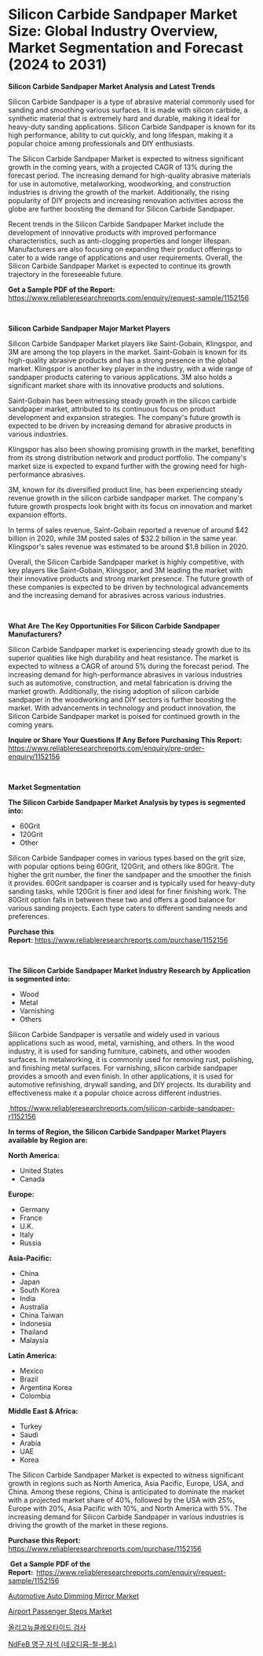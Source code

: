 <p><h1>Silicon Carbide Sandpaper Market Size: Global Industry Overview, Market Segmentation and Forecast (2024 to 2031)</h1></p><p><strong>Silicon Carbide Sandpaper Market Analysis and Latest Trends</strong></p>
<p><p>Silicon Carbide Sandpaper is a type of abrasive material commonly used for sanding and smoothing various surfaces. It is made with silicon carbide, a synthetic material that is extremely hard and durable, making it ideal for heavy-duty sanding applications. Silicon Carbide Sandpaper is known for its high performance, ability to cut quickly, and long lifespan, making it a popular choice among professionals and DIY enthusiasts.</p><p>The Silicon Carbide Sandpaper Market is expected to witness significant growth in the coming years, with a projected CAGR of 13% during the forecast period. The increasing demand for high-quality abrasive materials for use in automotive, metalworking, woodworking, and construction industries is driving the growth of the market. Additionally, the rising popularity of DIY projects and increasing renovation activities across the globe are further boosting the demand for Silicon Carbide Sandpaper.</p><p>Recent trends in the Silicon Carbide Sandpaper Market include the development of innovative products with improved performance characteristics, such as anti-clogging properties and longer lifespan. Manufacturers are also focusing on expanding their product offerings to cater to a wide range of applications and user requirements. Overall, the Silicon Carbide Sandpaper Market is expected to continue its growth trajectory in the foreseeable future.</p></p>
<p><strong>Get a Sample PDF of the Report:&nbsp;</strong> <a href="https://www.reliableresearchreports.com/enquiry/request-sample/1152156">https://www.reliableresearchreports.com/enquiry/request-sample/1152156</a></p>
<p>&nbsp;</p>
<p><strong>Silicon Carbide Sandpaper Major Market Players</strong></p>
<p><p>Silicon Carbide Sandpaper Market players like Saint-Gobain, Klingspor, and 3M are among the top players in the market. Saint-Gobain is known for its high-quality abrasive products and has a strong presence in the global market. Klingspor is another key player in the industry, with a wide range of sandpaper products catering to various applications. 3M also holds a significant market share with its innovative products and solutions.</p><p>Saint-Gobain has been witnessing steady growth in the silicon carbide sandpaper market, attributed to its continuous focus on product development and expansion strategies. The company's future growth is expected to be driven by increasing demand for abrasive products in various industries.</p><p>Klingspor has also been showing promising growth in the market, benefiting from its strong distribution network and product portfolio. The company's market size is expected to expand further with the growing need for high-performance abrasives.</p><p>3M, known for its diversified product line, has been experiencing steady revenue growth in the silicon carbide sandpaper market. The company's future growth prospects look bright with its focus on innovation and market expansion efforts.</p><p>In terms of sales revenue, Saint-Gobain reported a revenue of around $42 billion in 2020, while 3M posted sales of $32.2 billion in the same year. Klingspor's sales revenue was estimated to be around $1.8 billion in 2020.</p><p>Overall, the Silicon Carbide Sandpaper market is highly competitive, with key players like Saint-Gobain, Klingspor, and 3M leading the market with their innovative products and strong market presence. The future growth of these companies is expected to be driven by technological advancements and the increasing demand for abrasives across various industries.</p></p>
<p>&nbsp;</p>
<p><strong>What Are The Key Opportunities For Silicon Carbide Sandpaper Manufacturers?</strong></p>
<p><p>Silicon Carbide Sandpaper market is experiencing steady growth due to its superior qualities like high durability and heat resistance. The market is expected to witness a CAGR of around 5% during the forecast period. The increasing demand for high-performance abrasives in various industries such as automotive, construction, and metal fabrication is driving the market growth. Additionally, the rising adoption of silicon carbide sandpaper in the woodworking and DIY sectors is further boosting the market. With advancements in technology and product innovation, the Silicon Carbide Sandpaper market is poised for continued growth in the coming years.</p></p>
<p><strong>Inquire or Share Your Questions If Any Before Purchasing This Report:</strong> <a href="https://www.reliableresearchreports.com/enquiry/pre-order-enquiry/1152156">https://www.reliableresearchreports.com/enquiry/pre-order-enquiry/1152156</a></p>
<p>&nbsp;</p>
<p><strong>Market Segmentation</strong></p>
<p><strong>The Silicon Carbide Sandpaper Market Analysis by types is segmented into:</strong></p>
<p><ul><li>60Grit</li><li>120Grit</li><li>Other</li></ul></p>
<p><p>Silicon Carbide Sandpaper comes in various types based on the grit size, with popular options being 60Grit, 120Grit, and others like 80Grit. The higher the grit number, the finer the sandpaper and the smoother the finish it provides. 60Grit sandpaper is coarser and is typically used for heavy-duty sanding tasks, while 120Grit is finer and ideal for finer finishing work. The 80Grit option falls in between these two and offers a good balance for various sanding projects. Each type caters to different sanding needs and preferences.</p></p>
<p><strong>Purchase this Report:&nbsp;</strong><a href="https://www.reliableresearchreports.com/purchase/1152156">https://www.reliableresearchreports.com/purchase/1152156</a></p>
<p>&nbsp;</p>
<p><strong>The Silicon Carbide Sandpaper Market Industry Research by Application is segmented into:</strong></p>
<p><ul><li>Wood</li><li>Metal</li><li>Varnishing</li><li>Others</li></ul></p>
<p><p>Silicon Carbide Sandpaper is versatile and widely used in various applications such as wood, metal, varnishing, and others. In the wood industry, it is used for sanding furniture, cabinets, and other wooden surfaces. In metalworking, it is commonly used for removing rust, polishing, and finishing metal surfaces. For varnishing, silicon carbide sandpaper provides a smooth and even finish. In other applications, it is used for automotive refinishing, drywall sanding, and DIY projects. Its durability and effectiveness make it a popular choice across different industries.</p></p>
<p><a href="https://www.reliableresearchreports.com/silicon-carbide-sandpaper-r1152156">&nbsp;https://www.reliableresearchreports.com/silicon-carbide-sandpaper-r1152156</a></p>
<p><strong>In terms of Region, the Silicon Carbide Sandpaper Market Players available by Region are:</strong></p>
<p>
    <p> <strong> North America: </strong>
        <ul>
            <li>United States</li>
            <li>Canada</li>
        </ul>
        </p> 
    <p> <strong> Europe: </strong>
        <ul>
            <li>Germany</li>
            <li>France</li>
            <li>U.K.</li>
            <li>Italy</li>
            <li>Russia</li>
        </ul>
        </p> 
    <p> <strong> Asia-Pacific: </strong>
        <ul>
            <li>China</li>
            <li>Japan</li>
            <li>South Korea</li>
            <li>India</li>
            <li>Australia</li>
            <li>China Taiwan</li>
            <li>Indonesia</li>
            <li>Thailand</li>
            <li>Malaysia</li>
        </ul>
        </p> 
    <p> <strong> Latin America: </strong>
        <ul>
            <li>Mexico</li>
            <li>Brazil</li>
            <li>Argentina Korea</li>
            <li>Colombia</li>
        </ul>
        </p> 
    <p> <strong> Middle East & Africa: </strong>
        <ul>
            <li>Turkey</li>
            <li>Saudi</li>
            <li>Arabia</li>
            <li>UAE</li>
            <li>Korea</li>
        </ul>
    </p>
    </p>
<p><p>The Silicon Carbide Sandpaper Market is expected to witness significant growth in regions such as North America, Asia Pacific, Europe, USA, and China. Among these regions, China is anticipated to dominate the market with a projected market share of 40%, followed by the USA with 25%, Europe with 20%, Asia Pacific with 10%, and North America with 5%. The increasing demand for Silicon Carbide Sandpaper in various industries is driving the growth of the market in these regions.</p></p>
<p><strong>Purchase this Report: </strong><a href="https://www.reliableresearchreports.com/purchase/1152156">https://www.reliableresearchreports.com/purchase/1152156</a></p>
<p>&nbsp;<strong>Get a Sample PDF of the Report:&nbsp;&nbsp;</strong><a href="https://www.reliableresearchreports.com/enquiry/request-sample/1152156">https://www.reliableresearchreports.com/enquiry/request-sample/1152156</a></p>
<p><strong></strong></p>
<p><p><a href="https://github.com/angelajermaine/Market-Research-Report-List-3/blob/main/automotive-auto-dimming-mirror-market.md">Automotive Auto Dimming Mirror Market</a></p><p><a href="https://github.com/provorikovar/Market-Research-Report-List-4/blob/main/airport-passenger-steps-market.md">Airport Passenger Steps Market</a></p><p><a href="https://github.com/tukangkrupk/Market-Research-Report-List-1/blob/main/9731358117259.md">올리고뉴클레오타이드 검사</a></p><p><a href="https://github.com/mduzzalmduzzal601/Market-Research-Report-List-1/blob/main/1496374117258.md">NdFeB 영구 자석 (네오디뮴-철-붕소)</a></p></p>